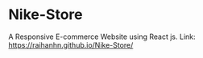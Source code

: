 # Nike-Store
A Responsive E-commerce Website using React js. Link:  https://raihanhn.github.io/Nike-Store/
